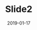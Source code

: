---
title: "Slide2"
date: 2019-01-17
draft: false
type: "news"
slide_tag: "New"
subhead: "Pune Data Conference - March 16, 2019"
image: "/assets/img/cv-pdc-banner.jpg"
read_more_link: "http://www.punedataconference.com"
slide_content: "3rd Annual Pune Data Conference, the largest data conference in Pune, is this March. Register here.."
---